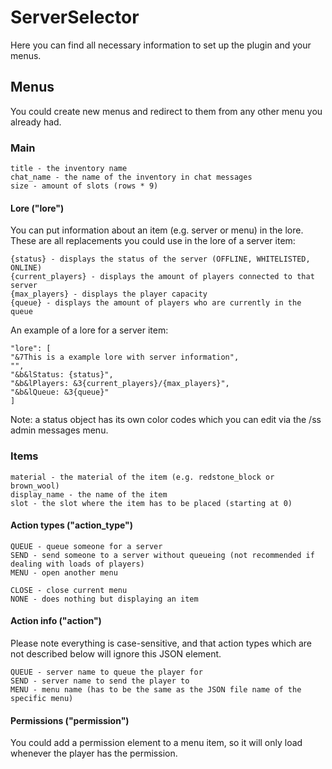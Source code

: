 # ServerSelector
Here you can find all necessary information to set up the plugin and your menus.

## Menus
You could create new menus and redirect to them from any other menu you already had.

### Main
```
title - the inventory name
chat_name - the name of the inventory in chat messages
size - amount of slots (rows * 9)
```
#### Lore ("lore")
You can put information about an item (e.g. server or menu) in the lore. These are all replacements you could use in the lore of a server item:
```
{status} - displays the status of the server (OFFLINE, WHITELISTED, ONLINE)
{current_players} - displays the amount of players connected to that server
{max_players} - displays the player capacity
{queue} - displays the amount of players who are currently in the queue
```
An example of a lore for a server item:
```
"lore": [
"&7This is a example lore with server information",
"",
"&b&lStatus: {status}",
"&b&lPlayers: &3{current_players}/{max_players}",
"&b&lQueue: &3{queue}"
]
```
Note: a status object has its own color codes which you can edit via the /ss admin messages menu.
### Items
```
material - the material of the item (e.g. redstone_block or brown_wool)
display_name - the name of the item
slot - the slot where the item has to be placed (starting at 0)
```
#### Action types ("action_type")
```
QUEUE - queue someone for a server
SEND - send someone to a server without queueing (not recommended if dealing with loads of players)
MENU - open another menu

CLOSE - close current menu
NONE - does nothing but displaying an item
```

#### Action info ("action")
Please note everything is case-sensitive, and that action types which are not described below will ignore
this JSON element.
```
QUEUE - server name to queue the player for
SEND - server name to send the player to
MENU - menu name (has to be the same as the JSON file name of the specific menu)
```

#### Permissions ("permission")
You could add a permission element to a menu item, so it will only load whenever the player has the permission. 
